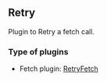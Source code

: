 ## Retry

Plugin to Retry a fetch call.

### Type of plugins

- Fetch plugin: [RetryFetch](./retry.fetch.ts)
